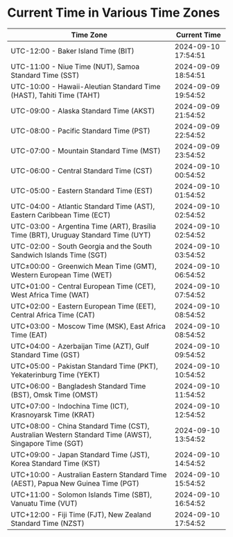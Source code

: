 # Current Time in Various Time Zones

| Time Zone | Current Time |
|-----------|--------------|
| UTC-12:00 - Baker Island Time (BIT) | 2024-09-10 17:54:51 |
| UTC-11:00 - Niue Time (NUT), Samoa Standard Time (SST) | 2024-09-09 18:54:51 |
| UTC-10:00 - Hawaii-Aleutian Standard Time (HAST), Tahiti Time (TAHT) | 2024-09-09 19:54:52 |
| UTC-09:00 - Alaska Standard Time (AKST) | 2024-09-09 21:54:52 |
| UTC-08:00 - Pacific Standard Time (PST) | 2024-09-09 22:54:52 |
| UTC-07:00 - Mountain Standard Time (MST) | 2024-09-09 23:54:52 |
| UTC-06:00 - Central Standard Time (CST) | 2024-09-10 00:54:52 |
| UTC-05:00 - Eastern Standard Time (EST) | 2024-09-10 01:54:52 |
| UTC-04:00 - Atlantic Standard Time (AST), Eastern Caribbean Time (ECT) | 2024-09-10 02:54:52 |
| UTC-03:00 - Argentina Time (ART), Brasília Time (BRT), Uruguay Standard Time (UYT) | 2024-09-10 02:54:52 |
| UTC-02:00 - South Georgia and the South Sandwich Islands Time (SGT) | 2024-09-10 03:54:52 |
| UTC±00:00 - Greenwich Mean Time (GMT), Western European Time (WET) | 2024-09-10 06:54:52 |
| UTC+01:00 - Central European Time (CET), West Africa Time (WAT) | 2024-09-10 07:54:52 |
| UTC+02:00 - Eastern European Time (EET), Central Africa Time (CAT) | 2024-09-10 08:54:52 |
| UTC+03:00 - Moscow Time (MSK), East Africa Time (EAT) | 2024-09-10 08:54:52 |
| UTC+04:00 - Azerbaijan Time (AZT), Gulf Standard Time (GST) | 2024-09-10 09:54:52 |
| UTC+05:00 - Pakistan Standard Time (PKT), Yekaterinburg Time (YEKT) | 2024-09-10 10:54:52 |
| UTC+06:00 - Bangladesh Standard Time (BST), Omsk Time (OMST) | 2024-09-10 11:54:52 |
| UTC+07:00 - Indochina Time (ICT), Krasnoyarsk Time (KRAT) | 2024-09-10 12:54:52 |
| UTC+08:00 - China Standard Time (CST), Australian Western Standard Time (AWST), Singapore Time (SGT) | 2024-09-10 13:54:52 |
| UTC+09:00 - Japan Standard Time (JST), Korea Standard Time (KST) | 2024-09-10 14:54:52 |
| UTC+10:00 - Australian Eastern Standard Time (AEST), Papua New Guinea Time (PGT) | 2024-09-10 15:54:52 |
| UTC+11:00 - Solomon Islands Time (SBT), Vanuatu Time (VUT) | 2024-09-10 16:54:52 |
| UTC+12:00 - Fiji Time (FJT), New Zealand Standard Time (NZST) | 2024-09-10 17:54:52 |
